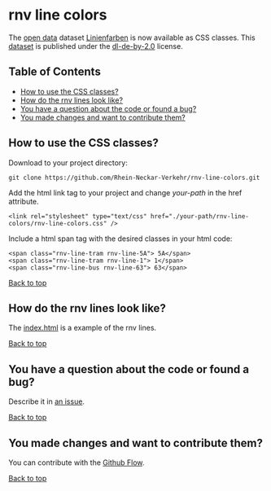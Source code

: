 # rnv line colors

The [open data](https://opendata.rnv-online.de/) dataset [Linienfarben](https://opendata.rnv-online.de/datensaetze/linienfarben) is now available as CSS classes. This [dataset](https://opendata.rnv-online.de/datensaetze/linienfarben) is published under the [dl-de-by-2.0](https://www.govdata.de/dl-de/by-2-0) license.

## Table of Contents

- [How to use the CSS classes?](#How-to-use-the-css-classes)
- [How do the rnv lines look like?](#how-do-the-rnv-lines-look-like)
- [You have a question about the code or found a bug?](#you-have-a-question-about-the-code-or-found-a-bug)
- [You made changes and want to contribute them?](#you-made-changes-and-want-to-contribute-them)

## How to use the CSS classes?

Download to your project directory:
```
git clone https://github.com/Rhein-Neckar-Verkehr/rnv-line-colors.git
```

Add the html link tag to your project and change *your-path* in the href attribute.
```
<link rel="stylesheet" type="text/css" href="./your-path/rnv-line-colors/rnv-line-colors.css" />
```

Include a html span tag with the desired classes in your html code:
```
<span class="rnv-line-tram rnv-line-5A"> 5A</span>
<span class="rnv-line-tram rnv-line-1"> 1</span>
<span class="rnv-line-bus rnv-line-63"> 63</span>
```
[Back to top](#table-of-contents)
## How do the rnv lines look like?
The [index.html](https://rhein-neckar-verkehr.github.io/rnv-line-colors/index.html) is a example of the rnv lines.

[Back to top](#table-of-contents)
## You have a question about the code or found a bug?

Describe it in [an issue](https://github.com/Rhein-Neckar-Verkehr/rnv-line-colors/issues/new).

[Back to top](#table-of-contents)
## You made changes and want to contribute them?

You can contribute with the [Github Flow](https://guides.github.com/introduction/flow/).

[Back to top](#table-of-contents)
